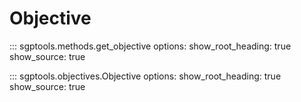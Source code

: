 # Objective

::: sgptools.methods.get_objective
    options:
      show_root_heading: true
      show_source: true

::: sgptools.objectives.Objective
    options:
      show_root_heading: true
      show_source: true
